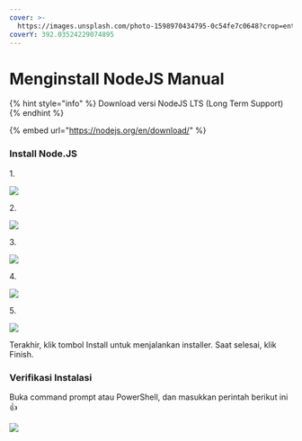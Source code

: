 ```yaml
---
cover: >-
  https://images.unsplash.com/photo-1598970434795-0c54fe7c0648?crop=entropy&cs=tinysrgb&fm=jpg&ixid=MnwxOTcwMjR8MHwxfHNlYXJjaHwxMHx8aW5zdGFsbHxlbnwwfHx8fDE2NTkzNTgzMTU&ixlib=rb-1.2.1&q=80
coverY: 392.03524229074895
---
```


# Menginstall NodeJS Manual

{% hint style="info" %}
Download versi NodeJS LTS (Long Term Support)&#x20;
{% endhint %}

{% embed url="https://nodejs.org/en/download/" %}

### Install Node.JS

1\.

![](https://blogs.masterweb.com/files/2020/05/Wizard.jpg)

2\.&#x20;

![](https://blogs.masterweb.com/files/2020/05/Accept-terms.jpg)

3\.&#x20;

![](https://blogs.masterweb.com/files/2020/05/Destination-folder.jpg)

4\.&#x20;

![](https://blogs.masterweb.com/files/2020/05/Custom-setup.jpg)

5\.&#x20;

![](https://blogs.masterweb.com/files/2020/05/Install.jpg)

Terakhir, klik tombol Install untuk menjalankan installer. Saat selesai, klik Finish.

### Verifikasi Instalasi

Buka command prompt atau PowerShell, dan masukkan perintah berikut ini :thumbsup:

![](https://blogs.masterweb.com/files/2020/05/Cek-versi-node-js-dan-npm.jpg)
